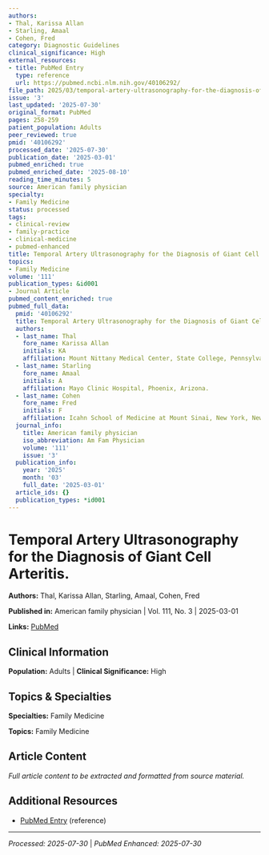 ```yaml
---
authors:
- Thal, Karissa Allan
- Starling, Amaal
- Cohen, Fred
category: Diagnostic Guidelines
clinical_significance: High
external_resources:
- title: PubMed Entry
  type: reference
  url: https://pubmed.ncbi.nlm.nih.gov/40106292/
file_path: 2025/03/temporal-artery-ultrasonography-for-the-diagnosis-of-giant-c.md
issue: '3'
last_updated: '2025-07-30'
original_format: PubMed
pages: 258-259
patient_population: Adults
peer_reviewed: true
pmid: '40106292'
processed_date: '2025-07-30'
publication_date: '2025-03-01'
pubmed_enriched: true
pubmed_enriched_date: '2025-08-10'
reading_time_minutes: 5
source: American family physician
specialty:
- Family Medicine
status: processed
tags:
- clinical-review
- family-practice
- clinical-medicine
- pubmed-enhanced
title: Temporal Artery Ultrasonography for the Diagnosis of Giant Cell Arteritis.
topics:
- Family Medicine
volume: '111'
publication_types: &id001
- Journal Article
pubmed_content_enriched: true
pubmed_full_data:
  pmid: '40106292'
  title: Temporal Artery Ultrasonography for the Diagnosis of Giant Cell Arteritis.
  authors:
  - last_name: Thal
    fore_name: Karissa Allan
    initials: KA
    affiliation: Mount Nittany Medical Center, State College, Pennsylvania.
  - last_name: Starling
    fore_name: Amaal
    initials: A
    affiliation: Mayo Clinic Hospital, Phoenix, Arizona.
  - last_name: Cohen
    fore_name: Fred
    initials: F
    affiliation: Icahn School of Medicine at Mount Sinai, New York, New York.
  journal_info:
    title: American family physician
    iso_abbreviation: Am Fam Physician
    volume: '111'
    issue: '3'
  publication_info:
    year: '2025'
    month: '03'
    full_date: '2025-03-01'
  article_ids: {}
  publication_types: *id001
---
```


# Temporal Artery Ultrasonography for the Diagnosis of Giant Cell Arteritis.

**Authors:** Thal, Karissa Allan, Starling, Amaal, Cohen, Fred

**Published in:** American family physician | Vol. 111, No. 3 | 2025-03-01

**Links:** [PubMed](https://pubmed.ncbi.nlm.nih.gov/40106292/)

## Clinical Information

**Population:** Adults | **Clinical Significance:** High

## Topics & Specialties

**Specialties:** Family Medicine

**Topics:** Family Medicine

## Article Content

*Full article content to be extracted and formatted from source material.*

## Additional Resources

- [PubMed Entry](https://pubmed.ncbi.nlm.nih.gov/40106292/) (reference)

---

*Processed: 2025-07-30* | *PubMed Enhanced: 2025-07-30*

